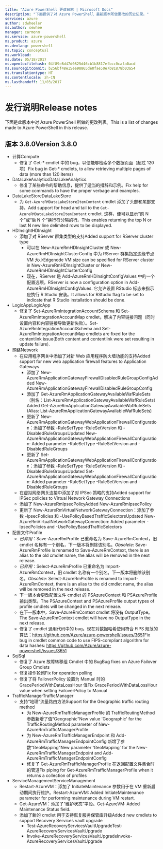 ```yaml
---
title: "Azure PowerShell 更改日志 | Microsoft Docs"
description: "下面提供了对 Azure PowerShell 最新版本所做更改的历史记录。"
services: azure
author: sdwheeler
ms.author: sewhee
manager: carmonm
ms.service: azure-powershell
ms.product: azure
ms.devlang: powershell
ms.topic: conceptual
ms.workload: 
ms.date: 05/18/2017
ms.openlocfilehash: 04f89e8d47d0825d46cb1b8817efbcc0cafa0acd
ms.sourcegitcommit: b256bf48e15ee98865de0fae50e7b81878b03a54
ms.translationtype: HT
ms.contentlocale: zh-CN
ms.lasthandoff: 11/03/2017
---
```

# <a name="release-notes"></a><span data-ttu-id="ad2e3-103">发行说明</span><span class="sxs-lookup"><span data-stu-id="ad2e3-103">Release notes</span></span>

<span data-ttu-id="ad2e3-104">下面是此版本中对 Azure PowerShell 所做的更改列表。</span><span class="sxs-lookup"><span data-stu-id="ad2e3-104">This is a list of changes made to Azure PowerShell in this release.</span></span>

## <a name="version-380"></a><span data-ttu-id="ad2e3-105">版本 3.8.0</span><span class="sxs-lookup"><span data-stu-id="ad2e3-105">Version 3.8.0</span></span>
* <span data-ttu-id="ad2e3-106">计算</span><span class="sxs-lookup"><span data-stu-id="ad2e3-106">Compute</span></span>
  - <span data-ttu-id="ad2e3-107">修复了 Get-* cmdlet 中的 bug，以便能够检索多个数据页面（超过 120 项）</span><span class="sxs-lookup"><span data-stu-id="ad2e3-107">Fix bug in Get-* cmdlets, to allow retrieving multiple pages of data (more than 120 items)</span></span>
* <span data-ttu-id="ad2e3-108">DataLakeAnalytics</span><span class="sxs-lookup"><span data-stu-id="ad2e3-108">DataLakeAnalytics</span></span>
  - <span data-ttu-id="ad2e3-109">修复了某些命令的帮助信息，提供了适当的措辞和示例。</span><span class="sxs-lookup"><span data-stu-id="ad2e3-109">Fix help for some commands to have the proper verbage and examples.</span></span>
* <span data-ttu-id="ad2e3-110">DataLakeStore</span><span class="sxs-lookup"><span data-stu-id="ad2e3-110">DataLakeStore</span></span>
  - <span data-ttu-id="ad2e3-111">为 `Get-AzureRMDataLakeStoreItemContent` cmdlet 添加了头部和尾部支持。</span><span class="sxs-lookup"><span data-stu-id="ad2e3-111">Add support for head and tail to the `Get-AzureRMDataLakeStoreItemContent` cmdlet.</span></span> <span data-ttu-id="ad2e3-112">这样，便可以显示“前 N 个”或“后 N 个”换行符分隔的行。</span><span class="sxs-lookup"><span data-stu-id="ad2e3-112">This enables returning the top N or last N new line delimited rows to be displayed.</span></span>
* <span data-ttu-id="ad2e3-113">HDInsight</span><span class="sxs-lookup"><span data-stu-id="ad2e3-113">HDInsight</span></span>
  - <span data-ttu-id="ad2e3-114">添加了对 RServer 群集类型的支持</span><span class="sxs-lookup"><span data-stu-id="ad2e3-114">Added support for RServer cluster type</span></span>
    + <span data-ttu-id="ad2e3-115">可以在 New-AzureRmHDInsightCluster 或 New-AzureRmHDInsightClusterConfig 中为 RServer 群集指定边缘节点 VM 大小</span><span class="sxs-lookup"><span data-stu-id="ad2e3-115">Edgenode VM size can be specified for RServer cluster in New-AzureRmHDInsightCluster or New-AzureRmHDInsightClusterConfig</span></span>
    + <span data-ttu-id="ad2e3-116">现在，RServer 是 Add-AzureRmHDInsightConfigValues 中的一个配置选项。</span><span class="sxs-lookup"><span data-stu-id="ad2e3-116">RServer is now a configuration option in Add-AzureRmHDInsightConfigValues.</span></span> <span data-ttu-id="ad2e3-117">它允许设置 RStudio 标志来指示应执行 R Studio 安装。</span><span class="sxs-lookup"><span data-stu-id="ad2e3-117">It allows for RStudio flag to be set to indicate that R Studio installation should be done.</span></span>
* <span data-ttu-id="ad2e3-118">LogicApp</span><span class="sxs-lookup"><span data-stu-id="ad2e3-118">LogicApp</span></span>
  - <span data-ttu-id="ad2e3-119">修复了 Set-AzureRmIntegrationAccountSchema 和 Set-AzureRmIntegrationAccountMap cmdlet，解决了内容链接问题（同时设置内容和内容链接导致更新失败）。</span><span class="sxs-lookup"><span data-stu-id="ad2e3-119">Set-AzureRmIntegrationAccountSchema and Set-AzureRmIntegrationAccountMap cmdlets are fixed for the contentlink issue(Both content and contentlink were set resulting in update failure).</span></span>
* <span data-ttu-id="ad2e3-120">网络</span><span class="sxs-lookup"><span data-stu-id="ad2e3-120">Network</span></span>
  - <span data-ttu-id="ad2e3-121">在应用程序网关中添加了对新 Web 应用程序防火墙功能的支持</span><span class="sxs-lookup"><span data-stu-id="ad2e3-121">Added support for new web application firewall features to Application Gateways</span></span>
    + <span data-ttu-id="ad2e3-122">添加了 New-AzureRmApplicationGatewayFirewallDisabledRuleGroupConfig</span><span class="sxs-lookup"><span data-stu-id="ad2e3-122">Added New-AzureRmApplicationGatewayFirewallDisabledRuleGroupConfig</span></span>
    + <span data-ttu-id="ad2e3-123">添加了 Get-AzureRmApplicationGatewayAvailableWafRuleSets（别名：List-AzureRmApplicationGatewayAvailableWafRuleSets）</span><span class="sxs-lookup"><span data-stu-id="ad2e3-123">Added Get-AzureRmApplicationGatewayAvailableWafRuleSets (Alias: List-AzureRmApplicationGatewayAvailableWafRuleSets)</span></span>
    + <span data-ttu-id="ad2e3-124">更新了 New-AzureRmApplicationGatewayWebApplicationFirewallConfiguration：添加了参数 -RuleSetType -RuleSetVersion 和 -DisabledRuleGroups</span><span class="sxs-lookup"><span data-stu-id="ad2e3-124">Updated New-AzureRmApplicationGatewayWebApplicationFirewallConfiguration: Added parameter -RuleSetType -RuleSetVersion and -DisabledRuleGroups</span></span>
    + <span data-ttu-id="ad2e3-125">更新了 Set-AzureRmApplicationGatewayWebApplicationFirewallConfiguration：添加了参数 -RuleSetType -RuleSetVersion 和 -DisabledRuleGroups</span><span class="sxs-lookup"><span data-stu-id="ad2e3-125">Updated Set-AzureRmApplicationGatewayWebApplicationFirewallConfiguration: Added parameter -RuleSetType -RuleSetVersion and -DisabledRuleGroups</span></span>
  - <span data-ttu-id="ad2e3-126">在虚拟网络网关连接中添加了对 IPSec 策略的支持</span><span class="sxs-lookup"><span data-stu-id="ad2e3-126">Added support for IPSec policies to Virtual Network Gateway Connections</span></span>
  - <span data-ttu-id="ad2e3-127">添加了 New-AzureRmIpsecPolicy</span><span class="sxs-lookup"><span data-stu-id="ad2e3-127">Added New-AzureRmIpsecPolicy</span></span>
  - <span data-ttu-id="ad2e3-128">更新了 New-AzureRmVirtualNetworkGatewayConnection：添加了参数 -IpsecPolicies 和 -UsePolicyBasedTrafficSelectors</span><span class="sxs-lookup"><span data-stu-id="ad2e3-128">Updated New-AzureRmVirtualNetworkGatewayConnection: Added parameter -IpsecPolicies and -UsePolicyBasedTrafficSelectors</span></span>
* <span data-ttu-id="ad2e3-129">配置文件</span><span class="sxs-lookup"><span data-stu-id="ad2e3-129">Profile</span></span>
  - <span data-ttu-id="ad2e3-130">*已弃用*：Save-AzureRmProfile 已重命名为 Save-AzureRmContext，旧 cmdlet 名称有一个别名，下一版本将删除该别名。</span><span class="sxs-lookup"><span data-stu-id="ad2e3-130">*Obsolete*: Save-AzureRmProfile is renamed to Save-AzureRmContext, there is an alias to the old cmdlet name, the alias will be removed in the next release.</span></span>
  - <span data-ttu-id="ad2e3-131">*已弃用*：Select-AzureRmProfile 已重命名为 Import-AzureRmContext，旧 cmdlet 名称有一个别名，下一版本将删除该别名。</span><span class="sxs-lookup"><span data-stu-id="ad2e3-131">*Obsolete*: Select-AzureRmProfile is renamed to Import-AzureRmContext, there is an alias to the old cmdlet name, the alias will be removed in the next release.</span></span>
  - <span data-ttu-id="ad2e3-132">下一版本会更改配置文件 cmdlet 的 PSAzureContext 和 PSAzureProfile 输出类型。</span><span class="sxs-lookup"><span data-stu-id="ad2e3-132">The PSAzureContext and PSAzureProfile output types of profile cmdlets will be changed in the next release.</span></span>
  - <span data-ttu-id="ad2e3-133">在下一版本中，Save-AzureRmContext cmdlet 将没有 OutputType。</span><span class="sxs-lookup"><span data-stu-id="ad2e3-133">The Save-AzureRmContext cmdlet will have no OutputType in the next release.</span></span>
  - <span data-ttu-id="ad2e3-134">修复了 cmdlet 通用代码中的 bug，现在对数据哈希使用符合 FIPS 规范的算法：https://github.com/Azure/azure-powershell/issues/3651</span><span class="sxs-lookup"><span data-stu-id="ad2e3-134">Fix bug in cmdlet common code to use FIPS-compliant algorithm for data hashes: https://github.com/Azure/azure-powershell/issues/3651</span></span>
* <span data-ttu-id="ad2e3-135">Sql</span><span class="sxs-lookup"><span data-stu-id="ad2e3-135">Sql</span></span>
  - <span data-ttu-id="ad2e3-136">修复了 Azure 故障转移组 Cmdlet 中的 Bug</span><span class="sxs-lookup"><span data-stu-id="ad2e3-136">Bug fixes on Azure Failover Group Cmdlets</span></span>
  - <span data-ttu-id="ad2e3-137">修复操作轮询</span><span class="sxs-lookup"><span data-stu-id="ad2e3-137">Fix for operation polling</span></span>
  - <span data-ttu-id="ad2e3-138">修复了将 FailoverPolicy 设置为 Manual 时的 GracePeriodWithDataLossHour 值</span><span class="sxs-lookup"><span data-stu-id="ad2e3-138">Fix GracePeriodWithDataLossHour value when setting FailoverPolicy to Manual</span></span>
* <span data-ttu-id="ad2e3-139">TrafficManager</span><span class="sxs-lookup"><span data-stu-id="ad2e3-139">TrafficManager</span></span>
  - <span data-ttu-id="ad2e3-140">支持“地理”流量路由方法</span><span class="sxs-lookup"><span data-stu-id="ad2e3-140">Support for the Geographic traffic routing method</span></span>
    + <span data-ttu-id="ad2e3-141">为 New-AzureRmTrafficManagerProfile 的 TrafficRoutingMethod 参数新增了值“Geographic”</span><span class="sxs-lookup"><span data-stu-id="ad2e3-141">New value 'Geographic' for the TrafficRoutingMethod parameter of New-AzureRmTrafficManagerProfile</span></span>
    + <span data-ttu-id="ad2e3-142">为 New-AzureRmTrafficManagerEndpoint 和 Add-AzureRmTrafficManagerEndpointConfig 新增了参数“GeoMapping”</span><span class="sxs-lookup"><span data-stu-id="ad2e3-142">New parameter 'GeoMapping' for the New-AzureRmTrafficManagerEndpoint and Add-AzureRmTrafficManagerEndpointConfig</span></span>
    + <span data-ttu-id="ad2e3-143">修复了 Get-AzureRmTrafficManagerProfile 在返回配置文件集合时的管道</span><span class="sxs-lookup"><span data-stu-id="ad2e3-143">Fix piping for Get-AzureRmTrafficManagerProfile when it returns a collection of profiles</span></span>
* <span data-ttu-id="ad2e3-144">ServiceManagement</span><span class="sxs-lookup"><span data-stu-id="ad2e3-144">ServiceManagement</span></span>
  - <span data-ttu-id="ad2e3-145">Restart-AzureVM：添加了 InitiateMaintenance 参数用于在 VM 重新启动期间执行维护。</span><span class="sxs-lookup"><span data-stu-id="ad2e3-145">Restart-AzureVM: Added InitiateMaintenance parameter for performing maintenance during VM restart.</span></span>
  - <span data-ttu-id="ad2e3-146">Get-AzureVM：添加了“维护状态”字段。</span><span class="sxs-lookup"><span data-stu-id="ad2e3-146">Get-AzureVM: Added Maintenance Status field.</span></span>
  - <span data-ttu-id="ad2e3-147">添加了新的 cmdlet 用于支持恢复服务保管库升级</span><span class="sxs-lookup"><span data-stu-id="ad2e3-147">Added new cmdlets to support Recovery Services vault upgrade</span></span>
    + <span data-ttu-id="ad2e3-148">Test-AzureRecoveryServicesVaultUpgrade</span><span class="sxs-lookup"><span data-stu-id="ad2e3-148">Test-AzureRecoveryServicesVaultUpgrade</span></span>
    + <span data-ttu-id="ad2e3-149">Invoke-AzureRecoveryServicesVaultUpgrade</span><span class="sxs-lookup"><span data-stu-id="ad2e3-149">Invoke-AzureRecoveryServicesVaultUpgrade</span></span>
